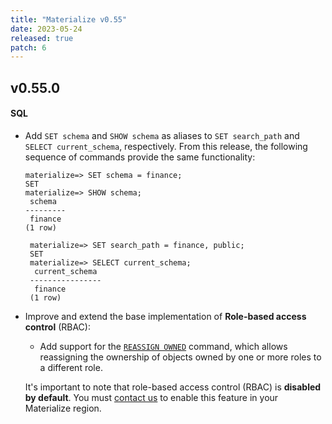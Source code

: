 ```yaml
---
title: "Materialize v0.55"
date: 2023-05-24
released: true
patch: 6
---
```


## v0.55.0

#### SQL

* Add `SET schema` and `SHOW schema` as aliases to `SET search_path` and `SELECT
  current_schema`, respectively. From this release, the following sequence of
  commands provide the same functionality:

  ```mzsql
  materialize=> SET schema = finance;
  SET
  materialize=> SHOW schema;
   schema
  ---------
   finance
  (1 row)
  ```

  ```mzsql
   materialize=> SET search_path = finance, public;
   SET
   materialize=> SELECT current_schema;
    current_schema
   ----------------
    finance
   (1 row)
  ```

* Improve and extend the base implementation of **Role-based
  access control** (RBAC):

  * Add support for the [`REASSIGN OWNED`](/sql/reassign-owned/) command, which
    allows reassigning the ownership of objects owned by one or more roles to a
    different role.

  It's important to note that role-based access control (RBAC) is **disabled by
  default**. You must [contact us](https://materialize.com/contact/) to enable
  this feature in your Materialize region.
